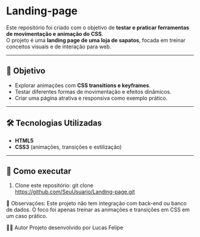 # Landing-page

Este repositório foi criado com o objetivo de **testar e praticar ferramentas de movimentação e animação do CSS**.  
O projeto é uma **landing page de uma loja de sapatos**, focada em treinar conceitos visuais e de interação para web.  

---

## 🎯 Objetivo
- Explorar animações com **CSS transitions e keyframes**.  
- Testar diferentes formas de movimentação e efeitos dinâmicos.  
- Criar uma página atrativa e responsiva como exemplo prático.

---

## 🛠️ Tecnologias Utilizadas
- **HTML5**  
- **CSS3** (animações, transições e estilização)  

---

## 🚀 Como executar
1. Clone este repositório:
   git clone https://github.com/SeuUsuario/Landing-page.git

📌 Observações:
Este projeto não tem integração com back-end ou banco de dados.
O foco foi apenas treinar as animações e transições em CSS em um caso prático.

👨‍💻 Autor
Projeto desenvolvido por Lucas Felipe 
